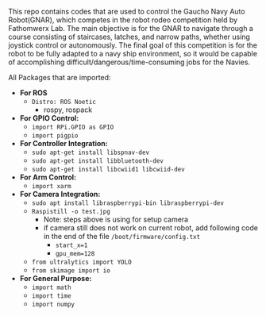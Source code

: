 This repo contains codes that are used to control the Gaucho Navy Auto Robot(GNAR), which competes in the robot rodeo competition held by Fathomwerx Lab. The main objective is for the GNAR
to navigate through a course consisting of staircases, latches, and narrow paths, whether using joystick control or autonomously. The final goal of this competition is for the robot to be 
fully adapted to a navy ship environment, so it would be capable of accomplishing difficult/dangerous/time-consuming jobs for the Navies. 

All Packages that are imported:
- **For ROS**
  - `Distro: ROS Noetic`
    - rospy, rospack
- **For GPIO Control:**
  - `import RPi.GPIO as GPIO`
  - `import pigpio`
- **For Controller Integration:**
  - `sudo apt-get install libspnav-dev`
  - `sudo apt-get install libbluetooth-dev`
  - `sudo apt-get install libcwiid1 libcwiid-dev`
- **For Arm Control:**
  - `import xarm`
- **For Camera Integration:**
  - `sudo apt install libraspberrypi-bin libraspberrypi-dev`
  - `Raspistill -o test.jpg`
    - Note: steps above is using for setup camera
    - if camera still does not work on current robot, add following code in the end of the file `/boot/firmware/config.txt`
      - ​​`start_x=1`
      - `gpu_mem=128`
  - `from ultralytics import YOLO`
  - `from skimage import io`
- **For General Purpose:**
  - `import math`
  - `import time`
  - `import numpy`
    
    
